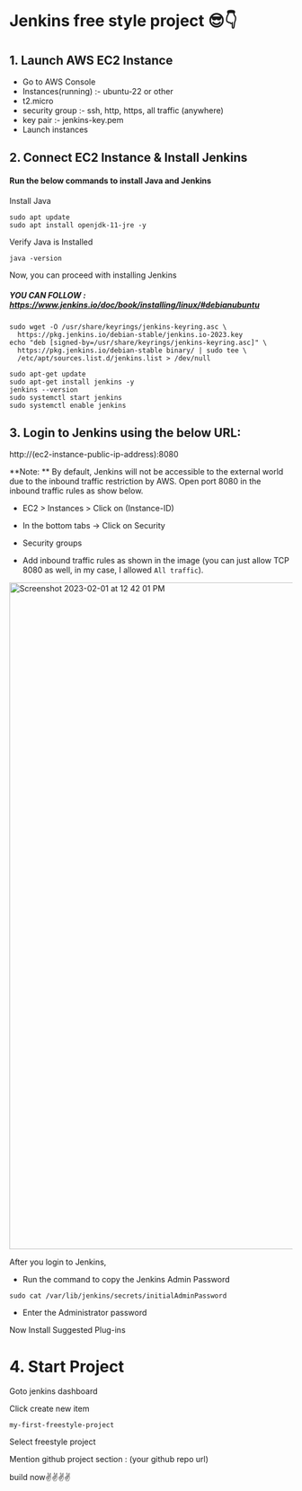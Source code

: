 # Jenkins free style project 😎👇

## 1. Launch AWS EC2 Instance

- Go to AWS Console
- Instances(running) :- ubuntu-22 or other
- t2.micro
- security group :- ssh, http, https, all traffic (anywhere)
- key pair :- jenkins-key.pem
- Launch instances

## 2. Connect EC2 Instance & Install Jenkins

#### Run the below commands to install Java and Jenkins

Install Java

```
sudo apt update
sudo apt install openjdk-11-jre -y
```

Verify Java is Installed

```
java -version
```

Now, you can proceed with installing Jenkins
##### YOU CAN FOLLOW : https://www.jenkins.io/doc/book/installing/linux/#debianubuntu

```
sudo wget -O /usr/share/keyrings/jenkins-keyring.asc \
  https://pkg.jenkins.io/debian-stable/jenkins.io-2023.key
echo "deb [signed-by=/usr/share/keyrings/jenkins-keyring.asc]" \
  https://pkg.jenkins.io/debian-stable binary/ | sudo tee \
  /etc/apt/sources.list.d/jenkins.list > /dev/null

sudo apt-get update
sudo apt-get install jenkins -y
jenkins --version
sudo systemctl start jenkins
sudo systemctl enable jenkins
```


## 3. Login to Jenkins using the below URL:

http://(ec2-instance-public-ip-address):8080 


**Note: ** By default, Jenkins will not be accessible to the external world due to the inbound traffic restriction by AWS. Open port 8080 in the inbound traffic rules as show below.

- EC2 > Instances > Click on (Instance-ID)

- In the bottom tabs -> Click on Security
  
- Security groups
  
- Add inbound traffic rules as shown in the image (you can just allow TCP 8080 as well, in my case, I allowed `All traffic`).

<img width="1187" alt="Screenshot 2023-02-01 at 12 42 01 PM" src="https://user-images.githubusercontent.com/43399466/215975712-2fc569cb-9d76-49b4-9345-d8b62187aa22.png">

  
After you login to Jenkins, 

- Run the command to copy the Jenkins Admin Password 

```
sudo cat /var/lib/jenkins/secrets/initialAdminPassword
```
            
- Enter the Administrator password

Now Install Suggested Plug-ins


# 4. Start Project

Goto jenkins dashboard

Click create new item 

```
my-first-freestyle-project
```

Select freestyle project

Mention github project section : (your github repo url)

build now✌️✌️✌️✌️
